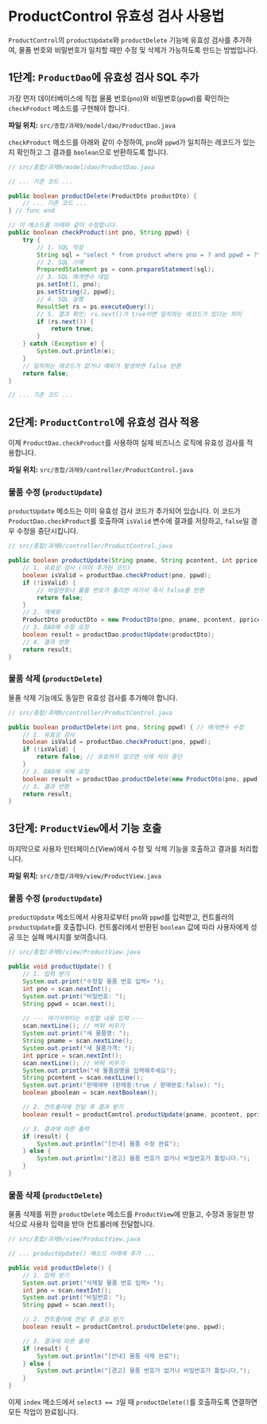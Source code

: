 
# ProductControl 유효성 검사 사용법

`ProductControl`의 `productUpdate`와 `productDelete` 기능에 유효성 검사를 추가하여, 물품 번호와 비밀번호가 일치할 때만 수정 및 삭제가 가능하도록 만드는 방법입니다.

## 1단계: `ProductDao`에 유효성 검사 SQL 추가

가장 먼저 데이터베이스에 직접 물품 번호(`pno`)와 비밀번호(`ppwd`)를 확인하는 `checkProduct` 메소드를 구현해야 합니다.

**파일 위치:** `src/종합/과제9/model/dao/ProductDao.java`

`checkProduct` 메소드를 아래와 같이 수정하여, `pno`와 `ppwd`가 일치하는 레코드가 있는지 확인하고 그 결과를 `boolean`으로 반환하도록 합니다.

```java
// src/종합/과제9/model/dao/ProductDao.java

// ... 기존 코드 ...

public boolean productDelete(ProductDto productDto) {
    // ... 기존 코드 ...
} // func end

// 이 메소드를 아래와 같이 수정합니다.
public boolean checkProduct(int pno, String ppwd) {
    try {
        // 1. SQL 작성
        String sql = "select * from product where pno = ? and ppwd = ?";
        // 2. SQL 기재
        PreparedStatement ps = conn.prepareStatement(sql);
        // 3. SQL 매개변수 대입
        ps.setInt(1, pno);
        ps.setString(2, ppwd);
        // 4. SQL 실행
        ResultSet rs = ps.executeQuery();
        // 5. 결과 확인: rs.next()가 true이면 일치하는 레코드가 있다는 의미
        if (rs.next()) {
            return true;
        }
    } catch (Exception e) {
        System.out.println(e);
    }
    // 일치하는 레코드가 없거나 예외가 발생하면 false 반환
    return false;
}

// ... 기존 코드 ...
```

## 2단계: `ProductControl`에 유효성 검사 적용

이제 `ProductDao.checkProduct`를 사용하여 실제 비즈니스 로직에 유효성 검사를 적용합니다.

**파일 위치:** `src/종합/과제9/controller/ProductControl.java`

### 물품 수정 (`productUpdate`)

`productUpdate` 메소드는 이미 유효성 검사 코드가 추가되어 있습니다. 이 코드가 `ProductDao.checkProduct`를 호출하여 `isValid` 변수에 결과를 저장하고, `false`일 경우 수정을 중단시킵니다.

```java
// src/종합/과제9/controller/ProductControl.java

public boolean productUpdate(String pname, String pcontent, int pprice, boolean pboolean, int pno, String ppwd) {
    // 1. 유효성 검사 (이미 추가된 코드)
    boolean isValid = productDao.checkProduct(pno, ppwd);
    if (!isValid) {
        // 비밀번호나 물품 번호가 틀리면 여기서 즉시 false를 반환
        return false;
    }
    // 2. 객체화
    ProductDto productDto = new ProductDto(pno, pname, pcontent, pprice, pboolean, "", "", ppwd);
    // 3. DAO에 수정 요청
    boolean result = productDao.productUpdate(productDto);
    // 4. 결과 반환
    return result;
}
```

### 물품 삭제 (`productDelete`)

물품 삭제 기능에도 동일한 유효성 검사를 추가해야 합니다.

```java
// src/종합/과제9/controller/ProductControl.java

public boolean productDelete(int pno, String ppwd) { // 매개변수 수정
    // 1. 유효성 검사
    boolean isValid = productDao.checkProduct(pno, ppwd);
    if (!isValid) {
        return false; // 유효하지 않으면 삭제 처리 중단
    }
    // 2. DAO에 삭제 요청
    boolean result = productDao.productDelete(new ProductDto(pno, ppwd));
    // 3. 결과 반환
    return result;
}
```

## 3단계: `ProductView`에서 기능 호출

마지막으로 사용자 인터페이스(View)에서 수정 및 삭제 기능을 호출하고 결과를 처리합니다.

**파일 위치:** `src/종합/과제9/view/ProductView.java`

### 물품 수정 (`productUpdate`)

`productUpdate` 메소드에서 사용자로부터 `pno`와 `ppwd`를 입력받고, 컨트롤러의 `productUpdate`를 호출합니다. 컨트롤러에서 반환된 `boolean` 값에 따라 사용자에게 성공 또는 실패 메시지를 보여줍니다.

```java
// src/종합/과제9/view/ProductView.java

public void productUpdate() {
    // 1. 입력 받기
    System.out.print("수정할 물품 번호 입력> ");
    int pno = scan.nextInt();
    System.out.print("비밀번호: ");
    String ppwd = scan.next();
    
    // --- 여기서부터는 수정할 내용 입력 ---
    scan.nextLine(); // 버퍼 비우기
    System.out.print("새 물품명: ");
    String pname = scan.nextLine();
    System.out.print("새 물품가격: ");
    int pprice = scan.nextInt();
    scan.nextLine(); // 버퍼 비우기
    System.out.println("새 물품설명을 입력해주세요");
    String pcontent = scan.nextLine();
    System.out.print("판매여부 (판매중:true / 판매완료:false): ");
    boolean pboolean = scan.nextBoolean();

    // 2. 컨트롤러에 전달 후 결과 받기
    boolean result = productControl.productUpdate(pname, pcontent, pprice, pboolean, pno, ppwd);

    // 3. 결과에 따른 출력
    if (result) {
        System.out.println("[안내] 물품 수정 완료");
    } else {
        System.out.println("[경고] 물품 번호가 없거나 비밀번호가 틀립니다.");
    }
}
```

### 물품 삭제 (`productDelete`)

물품 삭제를 위한 `productDelete` 메소드를 `ProductView`에 만들고, 수정과 동일한 방식으로 사용자 입력을 받아 컨트롤러에 전달합니다.

```java
// src/종합/과제9/view/ProductView.java

// ... productUpdate() 메소드 아래에 추가 ...

public void productDelete() {
    // 1. 입력 받기
    System.out.print("삭제할 물품 번호 입력> ");
    int pno = scan.nextInt();
    System.out.print("비밀번호: ");
    String ppwd = scan.next();

    // 2. 컨트롤러에 전달 후 결과 받기
    boolean result = productControl.productDelete(pno, ppwd);

    // 3. 결과에 따른 출력
    if (result) {
        System.out.println("[안내] 물품 삭제 완료");
    } else {
        System.out.println("[경고] 물품 번호가 없거나 비밀번호가 틀립니다.");
    }
}
```

이제 `index` 메소드에서 `select3 == 3`일 때 `productDelete()`를 호출하도록 연결하면 모든 작업이 완료됩니다.
